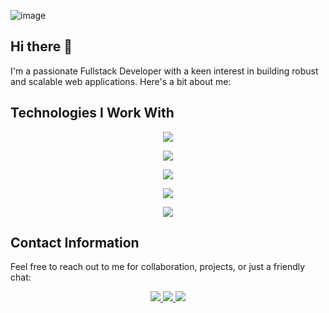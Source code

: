 

![image](https://github.com/codewithmahadihasan/codewithmahadihasan/assets/73072248/eea4e13c-1d71-4770-a053-48bdbd9dd2d8)

## Hi there 👋
I'm a passionate Fullstack Developer with a keen interest in building robust and scalable web applications. Here's a bit about me:

## Technologies I Work With
 <p align="center">
  <a href="https://codewithmahadihasan.me">
    <img src="https://skillicons.dev/icons?i=github" />
  </a>
</p>
 <p align="center">
  <a href="https://codewithmahadihasan.me">
    <img src="https://skillicons.dev/icons?i=nodejs,express,py" />
  </a>
</p>
 <p align="center">
  <a href="https://codewithmahadihasan.me">
    <img src="https://skillicons.dev/icons?i=git,docker,graphql,postman" />
  </a>
</p>
 <p align="center">
  <a href="https://codewithmahadihasan.me">
    <img src="https://skillicons.dev/icons?i=mongodb,mysql,firebase,postgres,azure,aws" />
  </a>
</p>
<p align="center">
  <a href="https://codewithmahadihasan.me">
    <img src="https://skillicons.dev/icons?i=html,css,tailwind,materialui,js,ts,react,nextjs,remix" />
  </a>
</p>





## Contact Information

Feel free to reach out to me for collaboration, projects, or just a friendly chat:
  <p align="center">
    <a href="mailto:ceo@brightfuturesoft.com">
      <img src="https://skillicons.dev/icons?i=gmail" />
    </a>
    <a href="https://www.linkedin.com/in/codewithmahadihasan">
      <img src="https://skillicons.dev/icons?i=linkedin" />
    </a>
    <a href="https://twitter.com/codewithmahadi/">
      <img src="https://skillicons.dev/icons?i=twitter" />
    </a>
  </p>
